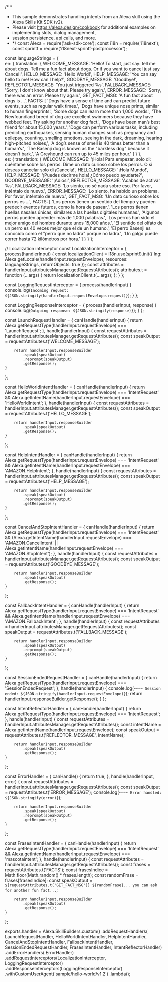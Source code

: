 /* *
 * This sample demonstrates handling intents from an Alexa skill using the Alexa Skills Kit SDK (v2).
 * Please visit https://alexa.design/cookbook for additional examples on implementing slots, dialog management,
 * session persistence, api calls, and more.
 * */
const Alexa = require('ask-sdk-core');
const i18n = require('i18next');
const sprintf = require('i18next-sprintf-postprocessor');

const languageStrings = {  
    en: {
        translation: {
            WELCOME_MESSAGE: 'Hello! To start, just say: tell me about dogs. Tell me a fun fact about dogs. Or if you want to cancel just say Cancel!',
            HELLO_MESSAGE: 'Hello World!',
            HELP_MESSAGE: 'You can say hello to me! How can I help?',
            GOODBYE_MESSAGE: 'Goodbye!',
            REFLECTOR_MESSAGE: 'You just triggered %s',
            FALLBACK_MESSAGE: 'Sorry, I don\'t know about that. Please try again.',
            ERROR_MESSAGE: 'Sorry, there was an error. Please try again.',
            GET_FACT_MSG: 'A fun fact about dogs is ...',
            FACTS: [
                'Dogs have a sense of time and can predict future events, such as regular walk times.',
                'Dogs have unique nose prints, similar to human fingerprints.',
                'Some dogs can learn more than 1,000 words.',
                'The Newfoundland breed of dog are excellent swimmers because they have webbed feet. Try asking for another dog fact.',
                'Dogs have been man’s best friend for about 15,000 years.',
                'Dogs can perform various tasks, including predicting earthquakes, sensing human changes such as pregnancy and epilepsy, counting, smelling emotions, seeing in the dark, dreaming, hearing high-pitched noises,',
                'A dog’s sense of smell is 40 times better than a human’s.',
                'The Basenji dog is known as the "barkless dog" because it doesn’t bark.',
                'A Greyhound can run up to 45 miles per hour.'
            ]
        }
    },  
    es: {
        translation: {
            WELCOME_MESSAGE: '¡Hola! Para empezar, solo di: cuéntame sobre los perros. Dime un dato curioso sobre los perros. O si deseas cancelar solo di ¡Cancela!',
            HELLO_MESSAGE: '¡Hola Mundo!',
            HELP_MESSAGE: '¡Puedes decirme hola! ¿Cómo puedo ayudarte?',
            GOODBYE_MESSAGE: '¡Adiós!',
            REFLECTOR_MESSAGE: 'Acabas de activar %s',
            FALLBACK_MESSAGE: 'Lo siento, no sé nada sobre eso. Por favor, inténtalo de nuevo.',
            ERROR_MESSAGE: 'Lo siento, ha habido un problema. Por favor, inténtalo de nuevo.',
            GET_FACT_MSG: 'Un dato curioso sobre los perros es ...',
            FACTS: [
                'Los perros tienen un sentido del tiempo y pueden predecir eventos futuros, como la hora de pasear.',
                'Los perros tienen huellas nasales únicas, similares a las huellas digitales humanas.',
                'Algunos perros pueden aprender más de 1,000 palabras.',
                'Los perros han sido el mejor amigo del hombre durante unos 15,000 años.',
                'El sentido del olfato de un perro es 40 veces mejor que el de un humano.',
                'El perro Basenji es conocido como el "perro que no ladra" porque no ladra.',
                'Un galgo puede correr hasta 72 kilómetros por hora.'
            ]
        }
    }
};

// Localization interceptor
const LocalizationInterceptor = {
    process(handlerInput) {
        const localizationClient = i18n.use(sprintf).init({
            lng: Alexa.getLocale(handlerInput.requestEnvelope),
            resources: languageStrings,
            returnObjects: true
        });
        const attributes = handlerInput.attributesManager.getRequestAttributes();
        attributes.t = function (...args) {
            return localizationClient.t(...args);
        };
    }
};

const LoggingRequestInterceptor = {
    process(handlerInput) {
        console.log(`Incoming request: ${JSON.stringify(handlerInput.requestEnvelope.request)}`);
    }
};

const LoggingResponseInterceptor = {
    process(handlerInput, response) {
        console.log(`Outgoing response: ${JSON.stringify(response)}`);
    }
};

const LaunchRequestHandler = {
    canHandle(handlerInput) {
        return Alexa.getRequestType(handlerInput.requestEnvelope) === 'LaunchRequest';
    },
    handle(handlerInput) {
        const requestAttributes = handlerInput.attributesManager.getRequestAttributes();
        const speakOutput = requestAttributes.t('WELCOME_MESSAGE');

        return handlerInput.responseBuilder
            .speak(speakOutput)
            .reprompt(speakOutput)
            .getResponse();
    }
};

const HelloWorldIntentHandler = {
    canHandle(handlerInput) {
        return Alexa.getRequestType(handlerInput.requestEnvelope) === 'IntentRequest'
            && Alexa.getIntentName(handlerInput.requestEnvelope) === 'HelloWorldIntent';
    },
    handle(handlerInput) {
        const requestAttributes = handlerInput.attributesManager.getRequestAttributes();
        const speakOutput = requestAttributes.t('HELLO_MESSAGE');

        return handlerInput.responseBuilder
            .speak(speakOutput)
            .getResponse();
    }
};

const HelpIntentHandler = {
    canHandle(handlerInput) {
        return Alexa.getRequestType(handlerInput.requestEnvelope) === 'IntentRequest'
            && Alexa.getIntentName(handlerInput.requestEnvelope) === 'AMAZON.HelpIntent';
    },
    handle(handlerInput) {
        const requestAttributes = handlerInput.attributesManager.getRequestAttributes();
        const speakOutput = requestAttributes.t('HELP_MESSAGE');

        return handlerInput.responseBuilder
            .speak(speakOutput)
            .reprompt(speakOutput)
            .getResponse();
    }
};

const CancelAndStopIntentHandler = {
    canHandle(handlerInput) {
        return Alexa.getRequestType(handlerInput.requestEnvelope) === 'IntentRequest'
            && (Alexa.getIntentName(handlerInput.requestEnvelope) === 'AMAZON.CancelIntent'
                || Alexa.getIntentName(handlerInput.requestEnvelope) === 'AMAZON.StopIntent');
    },
    handle(handlerInput) {
        const requestAttributes = handlerInput.attributesManager.getRequestAttributes();
        const speakOutput = requestAttributes.t('GOODBYE_MESSAGE');

        return handlerInput.responseBuilder
            .speak(speakOutput)
            .getResponse();
    }
};

const FallbackIntentHandler = {
    canHandle(handlerInput) {
        return Alexa.getRequestType(handlerInput.requestEnvelope) === 'IntentRequest'
            && Alexa.getIntentName(handlerInput.requestEnvelope) === 'AMAZON.FallbackIntent';
    },
    handle(handlerInput) {
        const requestAttributes = handlerInput.attributesManager.getRequestAttributes();
        const speakOutput = requestAttributes.t('FALLBACK_MESSAGE');

        return handlerInput.responseBuilder
            .speak(speakOutput)
            .reprompt(speakOutput)
            .getResponse();
    }
};

const SessionEndedRequestHandler = {
    canHandle(handlerInput) {
        return Alexa.getRequestType(handlerInput.requestEnvelope) === 'SessionEndedRequest';
    },
    handle(handlerInput) {
        console.log(`~~~~ Session ended: ${JSON.stringify(handlerInput.requestEnvelope)}`);
        return handlerInput.responseBuilder.getResponse();
    }
};

const IntentReflectorHandler = {
    canHandle(handlerInput) {
        return Alexa.getRequestType(handlerInput.requestEnvelope) === 'IntentRequest';
    },
    handle(handlerInput) {
        const requestAttributes = handlerInput.attributesManager.getRequestAttributes();
        const intentName = Alexa.getIntentName(handlerInput.requestEnvelope);
        const speakOutput = requestAttributes.t('REFLECTOR_MESSAGE', intentName);

        return handlerInput.responseBuilder
            .speak(speakOutput)
            .getResponse();
    }
};

const ErrorHandler = {
    canHandle() {
        return true;
    },
    handle(handlerInput, error) {
        const requestAttributes = handlerInput.attributesManager.getRequestAttributes();
        const speakOutput = requestAttributes.t('ERROR_MESSAGE');
        console.log(`~~~~ Error handled: ${JSON.stringify(error)}`);

        return handlerInput.responseBuilder
            .speak(speakOutput)
            .reprompt(speakOutput)
            .getResponse();
    }
};

const FrasesIntentHandler = {
    canHandle(handlerInput) {
        return Alexa.getRequestType(handlerInput.requestEnvelope) === 'IntentRequest'
            && Alexa.getIntentName(handlerInput.requestEnvelope) === 'mascotaintent';
    },
    handle(handlerInput) {
        const requestAttributes = handlerInput.attributesManager.getRequestAttributes();
        const frases = requestAttributes.t('FACTS');
        const frasesIndice = Math.floor(Math.random() * frases.length);
        const randomFrase = frases[frasesIndice];
        const speakOutput = `${requestAttributes.t('GET_FACT_MSG')} ${randomFrase}... you can ask for another fun fact...`;

        return handlerInput.responseBuilder
            .speak(speakOutput)
            .getResponse();
    }
};

exports.handler = Alexa.SkillBuilders.custom()
    .addRequestHandlers(
        LaunchRequestHandler,
        HelloWorldIntentHandler,
        HelpIntentHandler,
        CancelAndStopIntentHandler,
        FallbackIntentHandler,
        SessionEndedRequestHandler,
        FrasesIntentHandler,
        IntentReflectorHandler)
    .addErrorHandlers(
        ErrorHandler)
    .addRequestInterceptors(LocalizationInterceptor, LoggingRequestInterceptor)
    .addResponseInterceptors(LoggingResponseInterceptor)
    .withCustomUserAgent('sample/hello-world/v1.2')
    .lambda();
